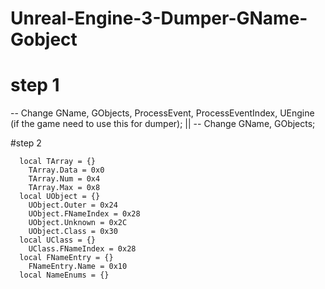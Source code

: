 # Unreal-Engine-3-Dumper-GName-Gobject

# step 1

-- Change GName, GObjects, ProcessEvent, ProcessEventIndex, UEngine (if the game need to use this for dumper);
|| -- Change GName, GObjects;

#step 2

```
  local TArray = {}
    TArray.Data = 0x0
    TArray.Num = 0x4
    TArray.Max = 0x8
  local UObject = {}
    UObject.Outer = 0x24
    UObject.FNameIndex = 0x28
    UObject.Unknown = 0x2C
    UObject.Class = 0x30
  local UClass = {}
    UClass.FNameIndex = 0x28
  local FNameEntry = {}
    FNameEntry.Name = 0x10
  local NameEnums = {} 
```
